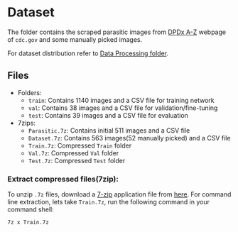 # Dataset
The folder contains the scraped parasitic images from [DPDx A-Z](https://www.cdc.gov/dpdx/az.html) webpage of `cdc.gov` and some manually picked images.

For dataset distribution refer to [Data Processing folder](../Data%20Processing/readme.md).
## Files
- Folders:
  - `train`: Contains 1140 images and a CSV file for training network
  - `val`: Contains 38 images and a CSV file for validation/fine-tuning
  - `test`: Contains 39 images and a CSV file for evaluation
- 7zips:
  - `Parasitic.7z`: Contains initial 511 images and a CSV file
  - `Dataset.7z`: Contains 563 images(52 manually picked) and a CSV file
  - `Train.7z`: Compressed `Train` folder
  - `Val.7z`: Compressed `Val` folder
  - `Test.7z`: Compressed `Test` folder

### Extract compressed files(7zip):
To unzip `.7z` files, download a [7-zip](https://www.7-zip.org/) application file from [here](https://www.7-zip.org/download.html).
For command line extraction, lets take `Train.7z`, run the following command in your command shell:
```
7z x Train.7z
```
